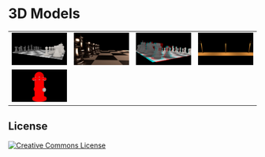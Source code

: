 3D Models
=========

<table border="0">
  <tr>
    <td width="220">
      <a href="https://github.com/szellmann/models/tree/master/chess"><img src="https://github.com/szellmann/models/blob/master/chess/chess.png" alt="chess" width="200" /></a>
    </td>
    <td width="220">
      <a href="https://github.com/szellmann/models/tree/master/chess"><img src="https://github.com/szellmann/models/blob/master/chess/chess_mtl_alt.png" alt="chess" width="200" /></a>
    </td>
    <td width="220">
      <a href="https://github.com/szellmann/models/tree/master/chess"><img src="https://github.com/szellmann/models/blob/master/chess/chess_anaglyphic.png" alt="chess" width="200" /></a>
    </td>
    <td width="220">
      <a href="https://github.com/szellmann/models/tree/master/street_furniture"><img src="https://github.com/szellmann/models/blob/master/street_furniture/lantern_scene.png" alt="chess" width="200" /></a>
    </td>
  </tr>
  <tr>
    <td width="220">
      <a href="https://github.com/szellmann/models/tree/master/street_furniture"><img src="https://github.com/szellmann/models/blob/master/street_furniture/hydrant.png" alt="chess" width="200" /></a>
    </td>
    <td width="220">
    </td>
    <td width="220">
    </td>
    <td width="220">
    </td>
  </tr>
</table>

## License

<a rel="license" href="http://creativecommons.org/licenses/by-nc/2.0/"><img alt="Creative Commons License" style="border-width:0" src="https://i.creativecommons.org/l/by-nc/2.0/88x31.png" /></a>
